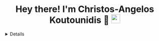 <h1 align="center"> 
  Hey there! I'm Christos-Angelos Koutounidis 👋
  <img src="https://media.giphy.com/media/hvRJCLFzcasrR4ia7z/giphy.gif" width="28"> 
</h1>
<details>
I am an **Undergrad** student at the [Technical University of Crete](https://www.tuc.gr/el/archi)

Any folded content here. It requires an empty line just above it.

</details>
<!---
ChrisAngelKout/ChrisAngelKout is a ✨ special ✨ repository because its `README.md` (this file) appears on your GitHub profile.
You can click the Preview link to take a look at your changes.
--->
